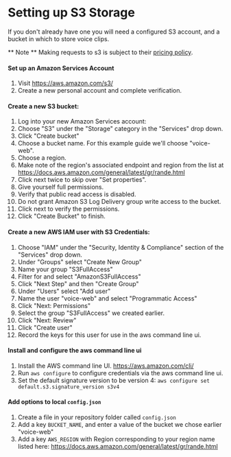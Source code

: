 # Setting up S3 Storage

If you don't already have one you will need a configured S3 account, and a bucket
in which to store voice clips.

** Note ** Making requests to s3 is subject to their [pricing policy](https://aws.amazon.com/s3/pricing/).

#### Set up an Amazon Services Account

1. Visit https://aws.amazon.com/s3/
2. Create a new personal account and complete verification.

#### Create a new S3 bucket:

1. Log into your new Amazon Services account:
2. Choose "S3" under the "Storage" category in the "Services" drop down.
3. Click "Create bucket"
4. Choose a bucket name. For this example guide we'll choose "voice-web".
5. Choose a region.
6. Make note of the region's associated endpoint and region from the list at https://docs.aws.amazon.com/general/latest/gr/rande.html
7. Click next twice to skip over "Set properties".
8. Give yourself full permissions.
9. Verify that public read access is disabled.
10. Do not grant Amazon S3 Log Delivery group write access to the bucket.
11. Click next to verify the permissions.
12. Click "Create Bucket" to finish.

#### Create a new AWS IAM user with S3 Credentials:

1. Choose "IAM" under the "Security, Identity & Compliance" section of the "Services" drop down.
2. Under "Groups" select "Create New Group"
3. Name your group "S3FullAccess"
4. Filter for and select "AmazonS3FullAccess"
5. Click "Next Step" and then "Create Group"
6. Under "Users" select "Add user"
7. Name the user "voice-web" and select "Programmatic Access"
8. Click "Next: Permissions"
9. Select the group "S3FullAccess" we created earlier.
10. Click "Next: Review"
11. Click "Create user"
12. Record the keys for this user for use in the aws command line ui.

#### Install and configure the aws command line ui

1. Install the AWS command line UI. https://aws.amazon.com/cli/
2. Run `aws configure` to configure credentials via the aws command line ui.
3. Set the default signature version to be version 4: `aws configure set default.s3.signature_version s3v4`

#### Add options to local `config.json`

1. Create a file in your repository folder called `config.json`
2. Add a key `BUCKET_NAME`, and enter a value of the bucket we chose earlier "voice-web"
3. Add a key `AWS_REGION` with Region corresponding to your region name listed here: https://docs.aws.amazon.com/general/latest/gr/rande.html
